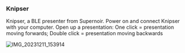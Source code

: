 ### Knipser
Knipser, a BLE presenter from Supernoir. Power on and connect Knipser with your computer. Open up a presentation:
One click = presentation moving forwards; Double click = presentation moving backwards

![IMG_20231211_153914](https://github.com/tmjns/Knipser/assets/38649555/c41d02b1-0674-4aef-ac9f-8a5c4d93710a)
